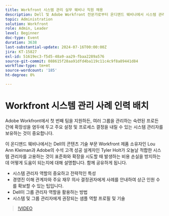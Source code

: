 ```yaml
---
title: Workfront 시스템 관리 실무 웨비나 직원 채용
description: Dell 및 Adobe Workfront 전문가로부터 온디맨드 웨비나에서 시스템 관리자의 전략적 중요성에 대해 알아보십시오. Adobe Workfront의 효과적인 설정 및 확장성을 위해 전체 직원 수 보안, 그룹 관리자 역할 활용 및 역할 프로필 정의에 대한 팁을 알아봅니다.
topic: Administration
solution: Workfront
role: Admin, Leader
level: Beginner
doc-type: Event
duration: 3638
last-substantial-update: 2024-07-16T00:00:00Z
jira: KT-15827
exl-id: 51619ec3-f5d5-48a9-aa29-fbaa2289a576
source-git-commit: 088615f28aa91dfd4ba119c11c4c9f8a89441d84
workflow-type: tm+mt
source-wordcount: '185'
ht-degree: 0%

---
```


# Workfront 시스템 관리 사례 인력 배치

Adobe Workfront에서 첫 번째 팀을 지원하든, 여러 그룹을 관리하는 숙련된 프로든 간에 확장성을 염두에 두고 주요 설정 및 프로세스 결정을 내릴 수 있는 시스템 관리자를 보유하는 것이 중요합니다.

이 온디맨드 웨비나에서는 Dell의 콘텐츠 기술 부문 Workfront 제품 소유자인 Lou Ann Kleiman과 Adobe의 수석 고객 성공 설계자인 Tyler Holt가 오늘날 적합한 시스템 관리자를 고용하는 것이 표준화와 확장을 시도할 때 발생하는 비용 손실을 방지하는 데 어떻게 도움이 되는지에 대해 설명합니다.  함께 공유하게 됩니다.

* 시스템 관리자 역할의 중요하고 전략적인 특성
* 경영진 이해 관계자와 주요 재무 의사 결정권자에게 사례를 안내하여 상근 인원 수를 확보할 수 있는 팁입니다.
* Dell이 그룹 관리자 역할을 활용하는 방법
* 시스템 및 그룹 관리자에게 권장되는 샘플 역할 프로필 및 기술

>[!VIDEO](https://video.tv.adobe.com/v/3431021/?learn=on)
